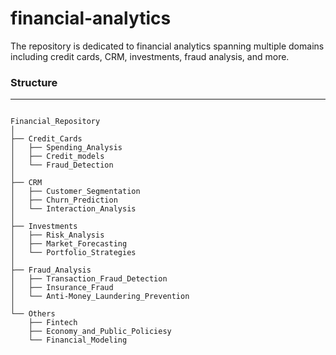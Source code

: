 # financial-analytics
The repository is dedicated to financial analytics spanning multiple domains including credit cards, CRM, investments, fraud analysis, and more.

### Structure
------------
```

Financial_Repository
│
├── Credit_Cards
│   ├── Spending_Analysis
│   ├── Credit_models
│   └── Fraud_Detection
│
├── CRM
│   ├── Customer_Segmentation
│   ├── Churn_Prediction
│   └── Interaction_Analysis
│
├── Investments
│   ├── Risk_Analysis
│   ├── Market_Forecasting
│   └── Portfolio_Strategies
│
├── Fraud_Analysis
│   ├── Transaction_Fraud_Detection
│   ├── Insurance_Fraud
│   └── Anti-Money_Laundering_Prevention
│
└── Others
    ├── Fintech
    ├── Economy_and_Public_Policiesy
    └── Financial_Modeling
